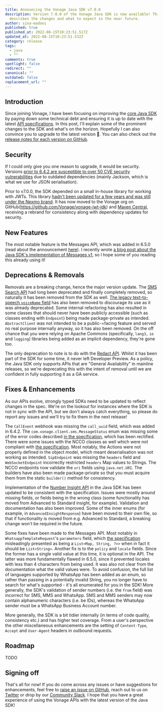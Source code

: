 ```yaml
---
title: Announcing the Vonage Java SDK v7.0.0
description: Version 7.0.0 of the Vonage Java SDK is now available! This post
  describes the changes and what to expect in the near future.
author: sina-madani
published: true
published_at: 2022-08-15T10:23:51.517Z
updated_at: 2022-08-15T10:23:51.532Z
category: release
tags:
  - java
  - ""
comments: true
spotlight: false
redirect: ""
canonical: ""
outdated: false
replacement_url: ""
---
```

## Introduction
Since joining Vonage, I have been focusing on improving the [core Java SDK](https://github.com/Vonage/vonage-java-sdk) by paying down some technical debt and ensuring it is up to date with the latest [API specifications](https://developer.vonage.com/api). In this post, I'll explain some of the prominent changes to the SDK and what's on the horizon. Hopefully I can also convince you to upgrade to the latest version 🙂. You can also check out the [release notes for each version on GitHub](https://github.com/Vonage/vonage-java-sdk/releases).

## Security
If I could only give you one reason to upgrade, it would be security. Versions [prior to 6.4.2 are susceptible to over 50 CVE security vulnerabilities](https://mvnrepository.com/artifact/com.vonage/client) due to outdated dependencies (mainly Jackson, which is what we use for JSON serialisation).

Prior to v7.0.0, the SDK depended on a small in-house library for working with JWTs. This library [hadn't been updated for a few years and was still under the Nexmo brand](https://mvnrepository.com/artifact/com.nexmo/jwt). It has now moved to the Vonage org on GitHub(https://github.com/Vonage/vonage-jwt-jdk) and [Maven Central](https://search.maven.org/artifact/com.vonage/jwt), receiving a rebrand for consistency along with dependency updates for security.

## New Features
The most notable feature is the Messages API, which was added in 6.5.0 (read about the announcement [here](https://developer.vonage.com/blog/22/07/05/the-vonage-messages-api-is-now-in-our-server-sdks)). I recently wrote [a blog post about the Java SDK's implementation of Messages v1](https://developer.vonage.com/blog/22/08/04/how-an-sdk-can-add-value-to-rest-apis), so I hope some of you reading this already using it!



## Deprecations & Removals
Removals are a breaking change, hence the major version update. The [SMS Search API](https://developer.nexmo.com/api/developer/messages) had long been deprecated and finally completely removed, so naturally it has been removed from the SDK as well. [The legacy text-to-speech `voiceName` field](https://developer.vonage.com/voice/voice-api/guides/text-to-speech#legacy-voice-names) has also been removed to discourage its use as it was already deprecated. Some internal refactoring has also resulted in some classes that should never have been publicly accessible (such as classes ending with `Endpoint`) being made package-private as intended. `AbstractClient` was not intended to be a public-=facing feature and served no real purpose internally anyway, so it has also been removed. On the off chance that you were relying on Apache Commons (specifically, `lang3,` `io` and `logging`) libraries being added as an implicit dependency, they're gone too.

The only deprecation to note is to do with the [Redact API](https://developer.vonage.com/api/redact). Whilst it has been part of the SDK for some time, it never left Developer Preview. As a policy, the Java SDK only supports APIs that are "General Availability" in mainline releases, so we're deprecating this with the intent of removal until we are confident in fully supporting it as a GA service.

## Fixes & Enhancements
As our APIs evolve, strongly typed SDKs need to be updated to reflect changes in the spec. We're on the lookout for instances where the SDK is not in sync with the API, but we don't always catch everything, so please do report any issues and we'll try to fix them in the next release!

The `CallEvent` webhook was missing the `call_uuid` field, which was added in 6.4.2. The `com.vonage.client.sms.MessageStatus` enum was missing some of the error codes described [in the specification](https://developer.vonage.com/api-errors/sms), which has been rectified. There were some issues with the NCCO classes as well which were not compliant with [the specification](https://developer.vonage.com/voice/voice-api/ncco-reference). Most notably, the Actions were not properly defined in the object model, which meant deserialisation was not working as intended. `SipEndpoint` was missing the `headers` field and `WebSocketEndpoint` incorrectly restricted `headers` Map values to Strings. The NCCO endpoints now validate the `uri` fields using `java.net.URI`. The builders have also been made package-private so that you must acquire them from the static `builder()` method for consistency.

Implementation of the [Number Insight API](https://developer.vonage.com/api/number-insight) in the Java SDK has been updated to be consistent with the specification. Issues were mostly around missing fields, or fields being in the wrong class (some functionality has moved from Advanced to Standard insight, for example). Validation and documentation has also been improved. Some of the inner enums (for example, in `AdvancedInsightResponse`) have been moved to their own file, so that if functionality is moved from e.g. Advanced to Standard, a breaking change won't be required in the future.

Some fixes have been made to the Messages API. Most notably in `WhatsappTemplateRequest`'s `parameters` field, which [the specification](https://developer.vonage.com/api/messages-olympus) misleadingly presented as being a `List<Map, String, ?>>` when in fact it should be `List<String>`. Another fix is to the `policy` and `locale` fields. Since the former has a single valid value at this time, it is optional in the API. The latter was more fundamentally flawed in 6.5.0, since it prevented locales with less than 4 characters from being used. It was also not clear from the documentation what the valid values were. To avoid confusion, the full list of languages supported by WhatsApp has been added as an enum, so rather than passing in a potentially invalid String, you no longer have to search for what's supported - it's all enumerated for you in the SDK! More generally, the SDK's validation of sender numbers (i.e. the `from` field) was incorrect for SMS, MMS and WhatsApp. SMS and MMS senders may now contain alphanumeric characters (i.e. be IDs), whereas the WhatsApp sender must be a WhatsApp Business Account number.

More generally, the SDK is a bit tidier internally (in terms of code quality, consistency etc.) and has higher test coverage. From a user's perspective the other miscellaneous enhancements are the setting of `Content-Type`, `Accept` and `User-Agent` headers in outbound requests.

## Roadmap
TODO

## Signing off
That's all for now! If you do come across any issues or have suggestions for enhancements, feel free to [raise an issue on GitHub](https://github.com/Vonage/vonage-java-sdk/issues), reach out to us on [Twitter](https://twitter.com/VonageDev) or drop by our [Community Slack](https://developer.vonage.com/community/slack). I hope that you have a great experience of using the Vonage APIs with the latest version of the Java SDK!
